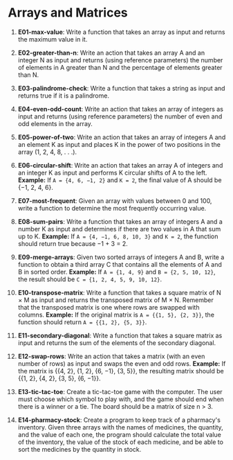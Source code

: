 # Arrays and Matrices

1) **E01-max-value**: Write a function that takes an array as input and returns the maximum value in it.

2) **E02-greater-than-n**: Write an action that takes an array A and an integer N as input and returns (using reference parameters) the number of elements in A greater than N and the percentage of elements greater than N.

3) **E03-palindrome-check**: Write a function that takes a string as input and returns true if it is a palindrome.

4) **E04-even-odd-count**: Write an action that takes an array of integers as input and returns (using reference parameters) the number of even and odd elements in the array.

5) **E05-power-of-two**: Write an action that takes an array of integers A and an element K as input and places K in the power of two positions in the array (1, 2, 4, 8, . . .).

6) **E06-circular-shift**: Write an action that takes an array A of integers and an integer K as input and performs K circular shifts of A to the left. **Example:** If `A = {4, 6, −1, 2}` and `K = 2`, the final value of A should be {−1, 2, 4, 6}.

7) **E07-most-frequent**: Given an array with values between 0 and 100, write a function to determine the most frequently occurring value.

8) **E08-sum-pairs**: Write a function that takes an array of integers A and a number K as input and determines if there are two values in A that sum up to K. **Example:** If `A = {4, −1, 6, 8, 10, 3}` and `K = 2`, the function should return true because −1 + 3 = 2.

9) **E09-merge-arrays**: Given two sorted arrays of integers A and B, write a function to obtain a third array C that contains all the elements of A and B in sorted order. **Example:** If `A = {1, 4, 9}` and `B = {2, 5, 10, 12}`, the result should be `C = {1, 2, 4, 5, 9, 10, 12}`.

10) **E10-transpose-matrix**: Write a function that takes a square matrix of N × M as input and returns the transposed matrix of M × N. Remember that the transposed matrix is one where rows are swapped with columns. **Example:** If the original matrix is `A = {{1, 5}, {2, 3}}`, the function should return `A = {{1, 2}, {5, 3}}`.

11) **E11-secondary-diagonal**: Write a function that takes a square matrix as input and returns the sum of the elements of the secondary diagonal.

12) **E12-swap-rows**: Write an action that takes a matrix (with an even number of rows) as input and swaps the even and odd rows. **Example:** If the matrix is {{4, 2}, {1, 2}, {6, −1}, {3, 5}}, the resulting matrix should be {{1, 2}, {4, 2}, {3, 5}, {6, −1}}.

13) **E13-tic-tac-toe**: Create a tic-tac-toe game with the computer. The user must choose which symbol to play with, and the game should end when there is a winner or a tie. The board should be a matrix of size n > 3.

14) **E14-pharmacy-stock**: Create a program to keep track of a pharmacy's inventory. Given three arrays with the names of medicines, the quantity, and the value of each one, the program should calculate the total value of the inventory, the value of the stock of each medicine, and be able to sort the medicines by the quantity in stock.
